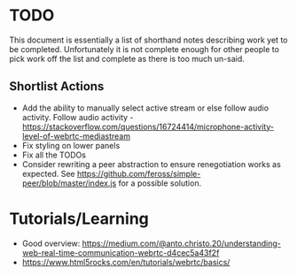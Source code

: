 # TODO

This document is essentially a list of shorthand notes describing work yet to be completed.
Unfortunately it is not complete enough for other people to pick work off the list and
complete as there is too much un-said.

## Shortlist Actions

* Add the ability to manually select active stream or else follow audio activity.
  Follow audio activity - https://stackoverflow.com/questions/16724414/microphone-activity-level-of-webrtc-mediastream
* Fix styling on lower panels
* Fix all the TODOs
* Consider rewriting a peer abstraction to ensure renegotiation works as expected.
  See https://github.com/feross/simple-peer/blob/master/index.js for a possible solution.

# Tutorials/Learning

* Good overview: https://medium.com/@anto.christo.20/understanding-web-real-time-communication-webrtc-d4cec5a43f2f
* https://www.html5rocks.com/en/tutorials/webrtc/basics/
